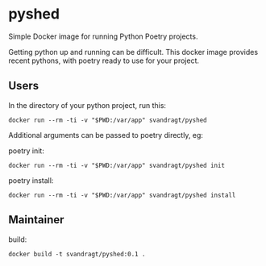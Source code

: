 # pyshed
Simple Docker image for running Python Poetry projects.

Getting python up and running can be difficult. This docker image provides recent pythons, with poetry ready to use for your project.

## Users

In the directory of your python project, run this:

    docker run --rm -ti -v "$PWD:/var/app" svandragt/pyshed 

Additional arguments can be passed to poetry directly, eg:

poetry init:

    docker run --rm -ti -v "$PWD:/var/app" svandragt/pyshed init

poetry install:
	
    docker run --rm -ti -v "$PWD:/var/app" svandragt/pyshed install



## Maintainer

build:

    docker build -t svandragt/pyshed:0.1 .
